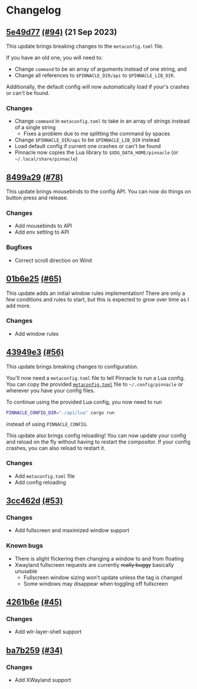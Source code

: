 # Changelog

## [5e49d77](https://github.com/pinnacle-comp/pinnacle/commit/5e49d77ef8cdbd063a8a8bd3b66b3474cb150d78) [(#94)](https://github.com/pinnacle-comp/pinnacle/pull/94) (21 Sep 2023)
This update brings breaking changes to the `metaconfig.toml` file.

If you have an old one, you will need to:
- Change `command` to be an array of arguments instead of one string, and
- Change all references to `$PINNACLE_DIR/api` to `$PINNACLE_LIB_DIR`.

Additionally, the default config will now automatically load if your's crashes or can't be found.

### Changes
- Change `command` in `metaconfig.toml` to take in an array of strings instead of a single string
    - Fixes a problem due to me splitting the command by spaces
- Change `$PINNACLE_DIR/api` to be `$PINNACLE_LIB_DIR` instead
- Load default config if current one crashes or can't be found
- Pinnacle now copies the Lua library to `$XDG_DATA_HOME/pinnacle` (or `~/.local/share/pinnacle`)

## [8499a29](https://github.com/pinnacle-comp/pinnacle/commit/8499a291e2225f00b2d745381915f7cffc570d37) [(#78)](https://github.com/pinnacle-comp/pinnacle/pull/78)
This update brings mousebinds to the config API. You can now do things on button press and release.

### Changes
- Add mousebinds to API
- Add env setting to API

### Bugfixes
- Correct scroll direction on Winit

## [01b6e25](https://github.com/Ottatop/pinnacle/commit/01b6e258ff72a5517e2c653f058f5241fa953162) [(#65)](https://github.com/Ottatop/pinnacle/pull/65)
This update adds an initial window rules implementation! There are only a few conditions and rules to start,
but this is expected to grow over time as I add more.

### Changes
- Add window rules

## [43949e3](https://github.com/Ottatop/pinnacle/commit/43949e386dd6ddd2092699ca6ec2109dd65f3d5a) [(#56)](https://github.com/Ottatop/pinnacle/pull/56)
This update brings breaking changes to configuration.

You'll now need a `metaconfig.toml` file to tell Pinnacle to run a Lua config.
You can copy the provided [`metaconfig.toml`](api/lua/metaconfig.toml) file to `~/.config/pinnacle`
or wherever you have your config files.

To continue using the provided Lua config, you now need to run
```sh
PINNACLE_CONFIG_DIR="./api/lua" cargo run
```
instead of using `PINNACLE_CONFIG`.

This update also brings config reloading! You can now update your config and reload on the fly
without having to restart the compositor. If your config crashes, you can also reload to restart it.

### Changes
- Add `metaconfig.toml` file
- Add config reloading

## [3cc462d](https://github.com/Ottatop/pinnacle/commit/3cc462de2c0b34ec593e87bd5c9377dba19a0cc9) [(#53)](https://github.com/Ottatop/pinnacle/pull/53)

### Changes
- Add fullscreen and maximized window support

### Known bugs
- There is slight flickering then changing a window to and from floating
- Xwayland fullscreen requests are currently ~~really buggy~~ basically unusable
    - Fullscreen window sizing won't update unless the tag is changed
    - Some windows may disappear when toggling off fullscreen

## [4261b6e](https://github.com/Ottatop/pinnacle/commit/4261b6e60fc17219f76bf1dc835e0abc9baceaeb) [(#45)](https://github.com/Ottatop/pinnacle/pull/45)

### Changes
- Add wlr-layer-shell support

## [ba7b259](https://github.com/Ottatop/pinnacle/commit/ba7b2597f17c3af375f19c1eb8a29abe74d2bd61) [(#34)](https://github.com/Ottatop/pinnacle/pull/34)

### Changes
- Add XWayland support
